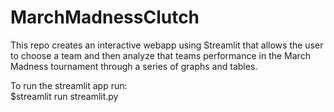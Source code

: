 # MarchMadnessClutch
This repo creates an interactive webapp using Streamlit that allows the user to choose a team and then analyze that teams performance in the March Madness tournament through a series of graphs and tables. 


To run the streamlit app run:  
$streamlit run streamlit.py
